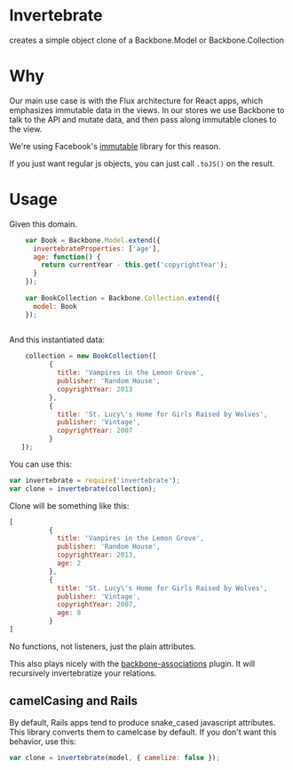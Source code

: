 # Invertebrate
creates a simple object clone of a Backbone.Model or Backbone.Collection

# Why
Our main use case is with the Flux architecture for React apps, which emphasizes immutable data in the views.  In our stores we use Backbone to talk to the API and mutate data, and then pass along immutable clones to the view.

We're using Facebook's [immutable](http://facebook.github.io/immutable-js/) library for this reason.

If you just want regular js objects, you can just call `.toJS()` on the result.

# Usage

Given this domain.

```javascript
    var Book = Backbone.Model.extend({
      invertebrateProperties: ['age'],
      age: function() {
        return currentYear - this.get('copyrightYear');
      }
    });
    
    var BookCollection = Backbone.Collection.extend({
      model: Book
    });
    
```

And this instantiated data:

```javascript
    collection = new BookCollection([
          {
            title: 'Vampires in the Lemon Grove',
            publisher: 'Random House',
            copyrightYear: 2013
          },
          {
            title: 'St. Lucy\'s Home for Girls Raised by Wolves',
            publisher: 'Vintage',
            copyrightYear: 2007
          }
   ]);
```

You can use this:

```javascript
var invertebrate = require('invertebrate');
var clone = invertebrate(collection);
```

Clone will be something like this:

```javascript
[
          {
            title: 'Vampires in the Lemon Grove',
            publisher: 'Random House',
            copyrightYear: 2013,
            age: 2
          },
          {
            title: 'St. Lucy\'s Home for Girls Raised by Wolves',
            publisher: 'Vintage',
            copyrightYear: 2007,
            age: 8
          }
]
```

No functions, not listeners, just the plain attributes.

This also plays nicely with the [backbone-associations](http://dhruvaray.github.io/backbone-associations/) plugin.  It will recursively invertebratize your relations. 

## camelCasing and Rails

By default, Rails apps tend to produce snake_cased javascript attributes. This library converts them to camelcase by default. If you don't want this behavior, use this:

```javascript
var clone = invertebrate(model, { camelize: false });
```

